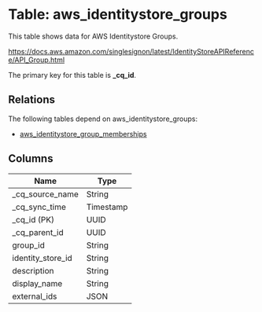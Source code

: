 # Table: aws_identitystore_groups

This table shows data for AWS Identitystore Groups.

https://docs.aws.amazon.com/singlesignon/latest/IdentityStoreAPIReference/API_Group.html

The primary key for this table is **_cq_id**.

## Relations

The following tables depend on aws_identitystore_groups:
  - [aws_identitystore_group_memberships](aws_identitystore_group_memberships)

## Columns

| Name          | Type          |
| ------------- | ------------- |
|_cq_source_name|String|
|_cq_sync_time|Timestamp|
|_cq_id (PK)|UUID|
|_cq_parent_id|UUID|
|group_id|String|
|identity_store_id|String|
|description|String|
|display_name|String|
|external_ids|JSON|